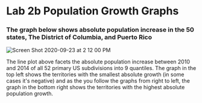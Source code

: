 # Lab 2b Population Growth Graphs

### The graph below shows absolute population increase in the 50 states, The District of Columbia, and Puerto Rico

![Screen Shot 2020-09-23 at 2 12 00 PM](https://user-images.githubusercontent.com/60228369/94052876-8f136480-fda7-11ea-860b-a8eb520c4a88.png)

The line plot above facets the absolute population increase between 2010 and 2014 of all 52 primary US subdivisions into 9 quantiles. The graph in the top left shows the territories with the smallest absolute growth (in some cases it's negative) and as the you follow the graphs from right to left, the graph in the bottom right shows the territories with the highest absolute population growth.
